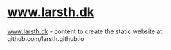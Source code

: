 # www.larsth.dk
www.larsth.dk - content to create the static website at: github.com/larsth.github.io
